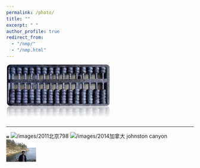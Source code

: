 ```yaml
---
permalink: /photo/
title: ""
excerpt: " "
author_profile: true
redirect_from: 
  - "/nmp/"
  - "/nmp.html"
---
```


<img src="/images/算盘.jpg" alt="/images/算盘" width="280"/>

---

<img src="/images/2007物理所.jpg" alt="/images/2007物理所" width="8"/>

<img src="/images/2011北京798.jpg" alt="/images/2011北京798" width="80"/>

<img src="/images/2014加拿大 johnston canyon.jpg" alt="/images/2014加拿大 johnston canyon" width="80"/>

<img src="/images/2017温哥华.jpg" alt="/images/2017温哥华" width="80"/>
